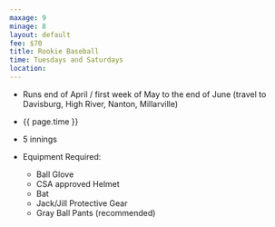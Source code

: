 ```yaml
---
maxage: 9
minage: 8
layout: default
fee: $70
title: Rookie Baseball
time: Tuesdays and Saturdays
location:
---
```


- Runs end of April / first week of May to the end of June (travel to Davisburg, High River, Nanton, Millarville)

- {{ page.time }}

- 5 innings

- Equipment Required:
    - Ball Glove
    - CSA approved Helmet
    - Bat
    - Jack/Jill Protective Gear
    - Gray Ball Pants (recommended)
